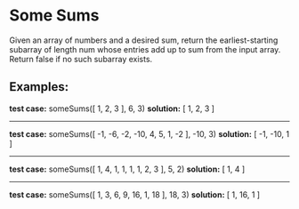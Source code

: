 Some Sums
=========

Given an array of numbers and a desired sum, return the earliest-starting subarray of length num whose entries add up to sum from the input array. Return false if no such subarray exists.

Examples:
---------

**test case:** someSums([ 1, 2, 3 ], 6, 3) 
**solution:** [ 1, 2, 3 ]

---

**test case:** someSums([ -1, -6, -2, -10, 4, 5, 1, -2 ], -10, 3)
**solution:** [ -1, -10, 1 ]

---

**test case:** someSums([ 1, 4, 1, 1, 1, 1, 2, 3 ], 5, 2)
**solution:** [ 1, 4 ]

---

**test case:** someSums([ 1, 3, 6, 9, 16, 1, 18 ], 18, 3)
**solution:** [ 1, 16, 1 ]